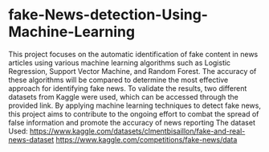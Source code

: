 # fake-News-detection-Using-Machine-Learning
This project focuses on the automatic identification of fake content in news articles using various machine learning algorithms such as Logistic Regression, Support Vector Machine, and Random Forest. The accuracy of these algorithms will be compared to determine the most effective approach for identifying fake news. To validate the results, two different datasets from Kaggle were used, which can be accessed through the provided link. By applying machine learning techniques to detect fake news, this project aims to contribute to the ongoing effort to combat the spread of false information and promote the accuracy of news reporting
The dataset Used:
https://www.kaggle.com/datasets/clmentbisaillon/fake-and-real-news-dataset
https://www.kaggle.com/competitions/fake-news/data

